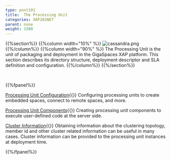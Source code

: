 ```yaml
---
type: post101
title:  The Processing Unit
categories: XAP101NET
parent: none
weight: 1500
---
```




{{%section%}}
{{%column width="10%" %}}
![cassandra.png](/attachment_files/subject/pu.png)
{{%/column%}}
{{%column width="90%" %}}
The Processing Unit is the unit of packaging and deployment in the GigaSpaces XAP platform. This section describes its directory structure, deployment descriptor and SLA definition and configuration.
{{%/column%}}
{{%/section%}}

<br>

{{%fpanel%}}

[Processing Unit Configuration](./pu-config.html){{<wbr>}}
Configuring processing units to create embedded spaces, connect to remote spaces, and more.

[Processing Unit Components](./pu-components.html){{<wbr>}}
Creating processing unit components to execute user-defined code at the server side.

[Cluster Information](./obtaining-cluster-information.html){{<wbr>}}
Obtaining information about the clustering topology, member id and other cluster related information can be useful in many cases. Cluster information can be provided to the processing unit instances at deployment time.

{{%/fpanel%}}
